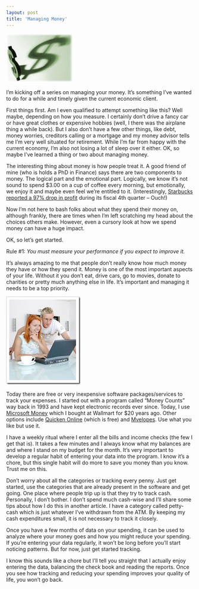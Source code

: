 ```yaml
---
layout: post  
title: 'Managing Money'
---
```

![money](/cdn/images/blog/ManagingMoney_11549/money.jpg) 

I’m kicking off a series on managing your money. It’s something I’ve wanted to do for a while and timely given the current economic client.

First things first. Am I even qualified to attempt something like this? Well maybe, depending on how you measure. I certainly don’t drive a fancy car or have great clothes or expensive hobbies (well, I there was the airplane thing a while back). But I also don’t have a few other things, like debt, money worries, creditors calling or a mortgage and my money advisor tells me I’m very well situated for retirement. While I’m far from happy with the current economy, I’m also not losing a lot of sleep over it either. OK, so maybe I’ve learned a thing or two about managing money.

The interesting thing about money is how people treat it. A good friend of mine (who is holds a PhD in Finance) says there are two components to money. The logical part and the emotional part. Logically, we know it’s not sound to spend $3.00 on a cup of coffee every morning, but emotionally, we enjoy it and maybe even feel we’re entitled to it. (Interestingly, [Starbucks reported a 97% drop in profit](http://www.bizjournals.com/dayton/stories/2008/11/10/daily14.html) during its fiscal 4th quarter – Ouch!)

Now I’m not here to bash folks about what they spend their money on, although frankly, there are times when I’m left scratching my head about the choices others make. However, even a cursory look at how we spend money can have a huge impact.

OK, so let’s get started. 

Rule #1: _You must measure your performance if you expect to improve it._

It’s always amazing to me that people don’t really know how much money they have or how they spend it. Money is one of the most important aspects of your life. Without it you don’t eat, drive cars, go to movies, donate to charities or pretty much anything else in life. It’s important and managing it needs to be a top priority.

![couple](/cdn/images/blog/ManagingMoney_11549/couple.jpg) 

Today there are free or very inexpensive software packages/services to track your expenses. I started out with a program called “Money Counts” way back in 1993 and have kept electronic records ever since. Today, I use [Microsoft Money](http://www.microsoft.com/money/default.mspx) which I bought at Wallmart for $20 years ago. Other options include [Quicken Online](http://quicken.intuit.com/) (which is free) and [Mvelopes](http://www.mvelopes.com/). Use what you like but use it.

I have a weekly ritual where I enter all the bills and income checks (the few I get that is). It takes a few minutes and I always know what my balances are and where I stand on my budget for the month. It’s very important to develop a regular habit of entering your data into the program. I know it’s a chore, but this single habit will do more to save you money than you know. Trust me on this.

Don’t worry about all the categories or tracking every penny. Just get started, use the categories that are already present in the software and get going. One place where people trip up is that they try to track cash. Personally, I don’t bother. I don’t spend much cash-wise and I’ll share some tips about how I do this in another article. I have a category called petty-cash which is just whatever I’ve withdrawn from the ATM. By keeping my cash expenditures small, it is not necessary to track it closely.

Once you have a few months of data on your spending, it can be used to analyze where your money goes and how you might reduce your spending. If you’re entering your data regularly, it won’t be long before you’ll start noticing patterns. But for now, just get started tracking.

I know this sounds like a chore but I’ll tell you straight that I actually enjoy entering the data, balancing the check book and reading the reports. Once you see how tracking and reducing your spending improves your quality of life, you won’t go back.
